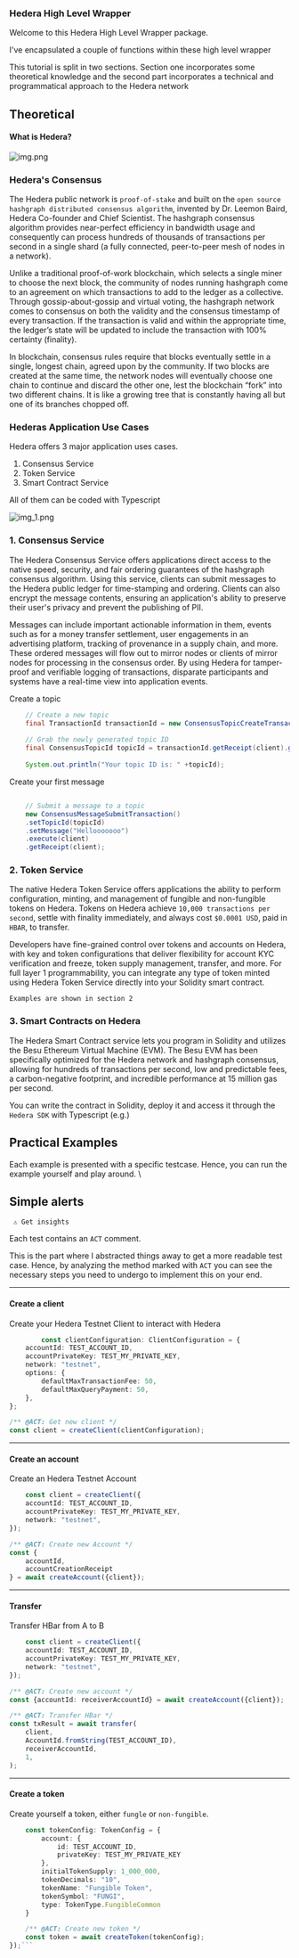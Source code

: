 ### Hedera High Level Wrapper

Welcome to this Hedera High Level Wrapper package.

I've encapsulated a couple of functions within these high level wrapper

This tutorial is split in two sections. Section one incorporates some theoretical knowledge and the second part
incorporates a technical and programmatical approach to the Hedera network

## Theoretical

#### What is Hedera?

![img.png](img.png)

### Hedera's Consensus

The Hedera public network is `proof-of-stake` and built on the `open source hashgraph distributed consensus algorithm`,
invented by Dr. Leemon Baird, Hedera Co-founder and Chief Scientist. The hashgraph consensus algorithm provides
near-perfect efficiency in bandwidth usage and consequently can process hundreds of thousands of transactions per second
in a single shard (a fully connected, peer-to-peer mesh of nodes in a network).

Unlike a traditional proof-of-work blockchain, which selects a single miner to choose the next block, the community of
nodes running hashgraph come to an agreement on which transactions to add to the ledger as a collective. Through
gossip-about-gossip and virtual voting, the hashgraph network comes to consensus on both the validity and the consensus
timestamp of every transaction. If the transaction is valid and within the appropriate time, the ledger’s state will be
updated to include the transaction with 100% certainty (finality).

In blockchain, consensus rules require that blocks eventually settle in a single, longest chain, agreed upon by the
community. If two blocks are created at the same time, the network nodes will eventually choose one chain to continue
and discard the other one, lest the blockchain “fork” into two different chains. It is like a growing tree that is
constantly having all but one of its branches chopped off.

### Hederas Application Use Cases

Hedera offers 3 major application uses cases.

1. Consensus Service
2. Token Service
3. Smart Contract Service

All of them can be coded with Typescript

![img_1.png](img_1.png)

### 1. Consensus Service

The Hedera Consensus Service offers applications direct access to the native speed, security, and fair ordering
guarantees of the hashgraph consensus algorithm. Using this service, clients can submit messages to the Hedera public
ledger for time-stamping and ordering. Clients can also encrypt the message contents, ensuring an application's ability
to preserve their user's privacy and prevent the publishing of PII.

Messages can include important actionable information in them, events such as for a money transfer settlement, user
engagements in an advertising platform, tracking of provenance in a supply chain, and more. These ordered messages will
flow out to mirror nodes or clients of mirror nodes for processing in the consensus order. By using Hedera for
tamper-proof and verifiable logging of transactions, disparate participants and systems have a real-time view into
application events.

Create a topic

```java
    // Create a new topic
    final TransactionId transactionId = new ConsensusTopicCreateTransaction().execute(client);
    
    // Grab the newly generated topic ID
    final ConsensusTopicId topicId = transactionId.getReceipt(client).getConsensusTopicId();
    
    System.out.println("Your topic ID is: " +topicId);
```

Create your first message

```java

    // Submit a message to a topic
    new ConsensusMessageSubmitTransaction()
    .setTopicId(topicId)
    .setMessage("Hellooooooo")
    .execute(client)
    .getReceipt(client);
```

### 2. Token Service

The native Hedera Token Service offers applications the ability to perform configuration, minting, and management of
fungible and non-fungible tokens on Hedera. Tokens on Hedera achieve `10,000 transactions per second`, settle with
finality immediately, and always cost `$0.0001 USD`, paid in `HBAR`, to transfer.

Developers have fine-grained control over
tokens and accounts on Hedera, with key and token configurations that deliver flexibility for account KYC verification
and freeze, token supply management, transfer, and more. For full layer 1 programmability, you can integrate any type of
token minted using Hedera Token Service directly into your Solidity smart contract.

`Examples are shown in section 2`

### 3. Smart Contracts on Hedera

The Hedera Smart Contract service lets you program in Solidity and utilizes the Besu Ethereum Virtual Machine (EVM). The
Besu EVM has been specifically optimized for the Hedera network and hashgraph consensus, allowing for hundreds of
transactions per second, low and predictable fees, a carbon-negative footprint, and incredible performance at 15 million
gas per second.

You can write the contract in Solidity, deploy it and access it through the `Hedera SDK` with Typescript (e.g.)

## Practical Examples

Each example is presented with a specific testcase. Hence, you can run the example yourself and play around. \

## Simple alerts

` ⚠ Get insights`

Each test contains an `ACT` comment.

This is the part where I abstracted things away to get a more readable test case.
Hence, by analyzing the method marked with `ACT` you can see the necessary steps you need to undergo to implement this
on your end.

-------

#### Create a client

Create your Hedera Testnet Client to interact with Hedera

```typescript
        const clientConfiguration: ClientConfiguration = {
    accountId: TEST_ACCOUNT_ID,
    accountPrivateKey: TEST_MY_PRIVATE_KEY,
    network: "testnet",
    options: {
        defaultMaxTransactionFee: 50,
        defaultMaxQueryPayment: 50,
    },
};

/** @ACT: Get new client */
const client = createClient(clientConfiguration);
```

-------

#### Create an account

Create an Hedera Testnet Account

```typescript
    const client = createClient({
    accountId: TEST_ACCOUNT_ID,
    accountPrivateKey: TEST_MY_PRIVATE_KEY,
    network: "testnet",
});

/** @ACT: Create new Account */
const {
    accountId,
    accountCreationReceipt
} = await createAccount({client});
```

-------

#### Transfer

Transfer HBar from A to B

```typescript
    const client = createClient({
    accountId: TEST_ACCOUNT_ID,
    accountPrivateKey: TEST_MY_PRIVATE_KEY,
    network: "testnet",
});

/** @ACT: Create new account */
const {accountId: receiverAccountId} = await createAccount({client});

/** @ACT: Transfer HBar */
const txResult = await transfer(
    client,
    AccountId.fromString(TEST_ACCOUNT_ID),
    receiverAccountId,
    1,
);
```

-------

#### Create a token

Create yourself a token, either `fungle` or `non-fungible`.

```typescript
    const tokenConfig: TokenConfig = {
        account: {
            id: TEST_ACCOUNT_ID,
            privateKey: TEST_MY_PRIVATE_KEY
        },
        initialTokenSupply: 1_000_000,
        tokenDecimals: "10",
        tokenName: "Fungible Token",
        tokenSymbol: "FUNGI",
        type: TokenType.FungibleCommon
    }

    /** @ACT: Create new token */
    const token = await createToken(tokenConfig);
});```